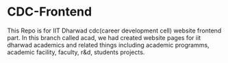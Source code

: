 # CDC-Frontend
This Repo is for IIT Dharwad cdc(career development cell) website frontend part. In this branch called acad, we had created website pages for iit dharwad academics and related things including academic programms, academic facility, faculty, r&d, students projects.
